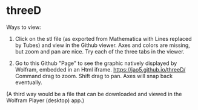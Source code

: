 # threeD

Ways to view:

1. Click on the stl file (as exported from Mathematica with Lines replaced by Tubes) and view in the Github viewer. Axes and colors are missing, but zoom and pan are nice. Try each of the three tabs in the viewer.


2. Go to this Github "Page" to see the graphic natively displayed by Wolfram, embedded in an Html iframe.
https://jao5.github.io/threeD/
Command drag to zoom. Shift drag to pan. Axes will snap back eventually.

(A third way would be a file that can be downloaded and viewed in the Wolfram Player (desktop) app.)
